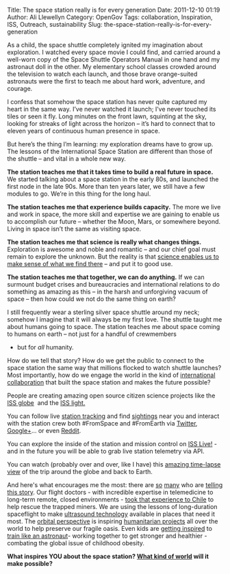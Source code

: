 Title: The space station really is for every generation
Date: 2011-12-10 01:19
Author: Ali Llewellyn
Category: OpenGov
Tags: collaboration, Inspiration, ISS, Outreach, sustainability
Slug: the-space-station-really-is-for-every-generation

As a child, the space shuttle completely ignited my imagination about
exploration. I watched every space movie I could find, and carried
around a well-worn copy of the Space Shuttle Operators Manual in one
hand and my astronaut doll in the other. My elementary school classes
crowded around the television to watch each launch, and those brave
orange-suited astronauts were the first to teach me about hard work,
adventure, and courage.

I confess that somehow the space station has never quite captured my
heart in the same way. I’ve never watched it launch; I’ve never touched
its tiles or seen it fly. Long minutes on the front lawn, squinting at
the sky, looking for streaks of light across the horizon – it’s hard to
connect that to eleven years of continuous human presence in space.

But here’s the thing I’m learning: my exploration dreams have to grow
up. The lessons of the International Space Station are different than
those of the shuttle – and vital in a whole new way.

**The station teaches me that it takes time to build a real future in
space.** We started talking about a space station in the early 80s, and
launched the first node in the late 90s. More than ten years later, we
still have a few modules to go. We’re in this thing for the long haul.

**The station teaches me that experience builds capacity.** The more we
live and work in space, the more skill and expertise we are gaining to
enable us to accomplish our future – whether the Moon, Mars, or
somewhere beyond. Living in space isn’t the same as visiting space.

**The station teaches me that science is really what changes things.**
Exploration is awesome and noble and romantic – and our chief goal must
remain to explore the unknown. But the reality is that [science enables
us to make sense of what we find there][] – and put it to good use.

**The station teaches me that together, we can do anything.** If we can
surmount budget crises and bureaucracies and international relations to
do something as amazing as this – in the harsh and unforgiving vacuum of
space – then how could we not do the same thing on earth?

I still frequently wear a sterling silver space shuttle around my neck;
somehow I imagine that it will always be my first love. The shuttle
taught me about humans going to space. The station teaches me about
space coming to humans on earth – not just for a handful of crewmembers
- but for *all* humanity.

How do we tell that story? How do we get the public to connect to the
space station the same way that millions flocked to watch shuttle
launches? Most importantly, how do we engage the world in the kind of
[international collaboration][] that built the space station and makes
the future possible?

People are creating amazing open source citizen science projects like
the [ISS globe][]  and the [ISS light.][]

You can follow live [station tracking][] and find [sightings][] near you
and interact with the station crew both \#FromSpace and \#FromEarth via
[Twitter][], [Google+][]... or even [Reddit][].

You can explore the inside of the station and mission control on [ISS
Live!][] - and in the future you will be able to grab live station
telemetry via API.

You can watch (probably over and over, like I have) this [amazing
time-lapse view][] of the trip around the globe and back to Earth.

And here's what encourages me the most: there are [so][] [many][] who
are [telling this story][]. Our flight doctors - with incredible
expertise in telemedicine to long-term remote, closed environments -
[took that experience to Chile][] to help rescue the trapped miners. We
are using the lessons of long-duration spaceflight to make [ultrasound
technology][] available in places that need it most. The [orbital
perspective][] is inspiring [humanitarian projects][] all over the world
to help preserve our fragile oasis. Even kids are [getting inspired][]
to [train like an astronaut][]- working together to get stronger and
healthier - combating the global issue of childhood obesity.

**What inspires YOU about the space station? [What kind of world][] will
it make possible?**

 

  [science enables us to make sense of what we find there]: http://www.youtube.com/watch?v=3ErLtE3Lf9s
  [international collaboration]: http://open.nasa.gov/blog/2011/12/01/the-collaboration-project/
  [ISS globe]: http://twitter.com/#!/natronics/status/135819832867299328
  [ISS light.]: http://gizmodo.com/5811126/iss-lamp-illuminates-when-the-space-station-is-near
  [station tracking]: http://spaceflight.nasa.gov/realdata/tracking/index.html
  [sightings]: http://spaceflight.nasa.gov/realdata/sightings/index.html
  [Twitter]: http://twitter.com/#!/nasa_astronauts
  [Google+]: https://plus.google.com/116214152295449083654/posts
  [Reddit]: http://www.reddit.com/r/IAmA/comments/ix7ak/iama_son_of_nasa_astronaut_mike_fossum_who_is/
  [ISS Live!]: http://spacestationlive.jsc.nasa.gov/
  [amazing time-lapse view]: http://vimeo.com/32430473
  [so]: https://plus.google.com/115200104175185451947/posts/TioAfWGBGgf
  [many]: http://www.nasa.gov/audience/forstudents/9-12/features/liz-warren-nasa-scientist.html
  [telling this story]: http://www.opennasa.com/2010/05/26/tell-me-a-story/#more-1799
  [took that experience to Chile]: http://www.nasa.gov/news/chile_assistance.html
  [ultrasound technology]: http://www.henryford.com/body.cfm?id=56625
  [orbital perspective]: http://blog.ted.com/2011/07/14/the-orbital-perspective-ron-garan-from-the-iss/
  [humanitarian projects]: http://www.fragileoasis.org/projects/
  [getting inspired]: http://youtu.be/_bVHSrDBZEU
  [train like an astronaut]: http://trainlikeanastronaut.org/
  [What kind of world]: http://www.youtube.com/watch?v=YYh6BD6-Hc8
